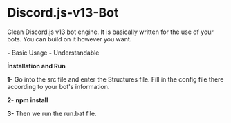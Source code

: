 # Discord.js-v13-Bot
Clean Discord.js v13 bot engine. It is basically written for the use of your bots. You can build on it however you want.

**-** Basic Usage
**-** Understandable

**İnstallation and Run**

**1-** Go into the src file and enter the Structures file. Fill in the config file there according to your bot's information.

**2-** **npm install**

**3-** Then we run the run.bat file.
